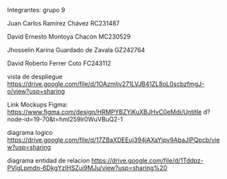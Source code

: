 Integrantes:  grupo  9

Juan Carlos Ramírez Chávez RC231487

David Ernesto Montoya Chacón MC230529

Jhosselin Karina Guardado de Zavala   GZ242764 

David Roberto Ferrer Coto FC243112






 vista de despliegue
 https://drive.google.com/file/d/1OAzmljv271LVJB41ZL8oL0scbzfmgJ-o/view?usp=sharing

 Link Mockups Figma: 
https://www.figma.com/design/HRMPYBZYiKuXBJHvC0eMdi/Untitle
 d?node-id=19-70&t=hml259lr0WuVBuQ2-1
 
diagrama logico 
 https://drive.google.com/file/d/17ZBaXDEEuj394jAXaYjpv9AbaJIPQpcb/view?usp=sharing


diagrama entidad de relacion 
https://drive.google.com/file/d/1Tddpz-PVlgLpmdn-6DkgYzIHSZui9MJu/view?usp=sharing%20
